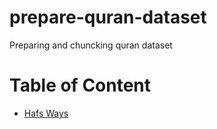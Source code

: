 # prepare-quran-dataset
Preparing and chuncking quran dataset

# Table of Content
* [Hafs Ways](./hafs_ways.md)
